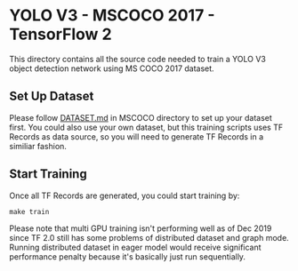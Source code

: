 # YOLO V3 - MSCOCO 2017 - TensorFlow 2
This directory contains all the source code needed to train a YOLO V3 object detection network using MS COCO 2017 dataset.

## Set Up Dataset
Please follow [DATASET.md](../../Datasets/MSCOCO/DATASET.md) in MSCOCO directory to set up your dataset first. You could also use your own dataset, but this training scripts uses TF Records as data source, so you will need to generate TF Records in a similiar fashion.

## Start Training
Once all TF Records are generated, you could start training by:
```
make train
```

Please note that multi GPU training isn't performing well as of Dec 2019 since TF 2.0 still has some problems of distributed dataset and graph mode. Running distributed dataset in eager model would receive significant performance penalty because it's basically just run sequentially.
